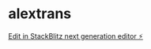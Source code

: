 # alextrans

[Edit in StackBlitz next generation editor ⚡️](https://stackblitz.com/~/github.com/Gimmyhat/alextrans)